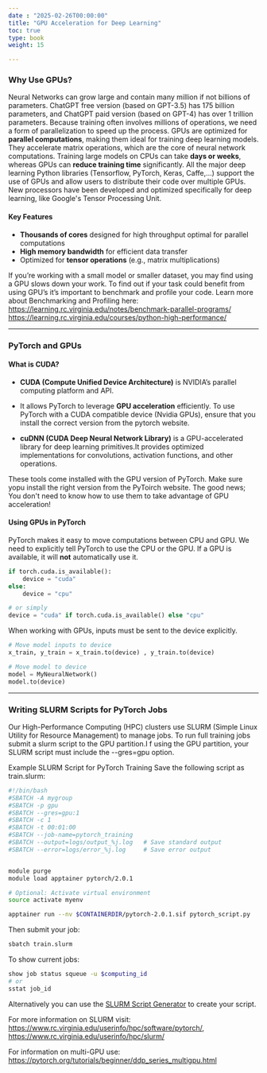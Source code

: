 ```yaml
---
date : "2025-02-26T00:00:00"
title: "GPU Acceleration for Deep Learning"
toc: true
type: book
weight: 15

---
```



### **Why Use GPUs?**

Neural Networks can grow large and contain many million if not billions of parameters. ChatGPT free version (based on GPT-3.5) has 175 billion parameters, and ChatGPT paid version (based on GPT-4) has over 1 trillion parameters. Because training often involves millions of operations, we need a form of parallelization to speed up the process. GPUs are optimized for **parallel computations**, making them ideal for training deep learning models. They accelerate matrix operations, which are the core of neural network computations. Training large models on CPUs can take **days or weeks**, whereas GPUs can **reduce training time** significantly. All the major deep learning Python libraries (Tensorflow, PyTorch, Keras, Caffe,…) support the use of GPUs and allow users to distribute their code over multiple GPUs. New processors have been developed and optimized specifically for deep learning, like Google's Tensor Processing Unit.


#### **Key Features**
- **Thousands of cores** designed for high throughput optimal for parallel computations
- **High memory bandwidth** for efficient data transfer
- Optimized for **tensor operations** (e.g., matrix multiplications)

If you’re working with a small model or smaller dataset, you may find using a GPU slows down your work. To find out if your task could benefit from using GPU’s it’s important to benchmark and profile your code. Learn more about Benchmarking and Profiling here: https://learning.rc.virginia.edu/notes/benchmark-parallel-programs/ https://learning.rc.virginia.edu/courses/python-high-performance/

---

###  **PyTorch and GPUs**
#### **What is CUDA?**
- **CUDA (Compute Unified Device Architecture)** is NVIDIA’s parallel computing platform and API.
- It allows PyTorch to leverage **GPU acceleration** efficiently. To use PyTorch with a CUDA compatible device (Nvidia GPUs), ensure that you install the correct version from the pytorch website.

- **cuDNN (CUDA Deep Neural Network Library)** is a GPU-accelerated library for deep learning primitives.It provides optimized implementations for convolutions, activation functions, and other operations.

These tools come installed with the GPU version of PyTorch. Make sure yopu install the right version from the PyToirch website. The good news; You don't need to know how to use them to take advantage of GPU acceleration!

#### **Using GPUs in PyTorch**
PyTorch makes it easy to move computations between CPU and GPU.
We need to explicitly tell PyTorch to use the CPU or the GPU. If a GPU is available, it will **not** automatically use it.
``` python
if torch.cuda.is_available():
    device = "cuda"
else:
    device = "cpu"

# or simply
device = "cuda" if torch.cuda.is_available() else "cpu"
```
When working with GPUs, inputs must be sent to the device explicitly.
```python
# Move model inputs to device
x_train, y_train = x_train.to(device) , y_train.to(device)

# Move model to device
model = MyNeuralNetwork()
model.to(device)
```
---

### **Writing SLURM Scripts for PyTorch Jobs**
Our High-Performance Computing (HPC) clusters use SLURM (Simple Linux Utility for Resource Management) to manage jobs. To run full training jobs submit a slurm script to the GPU partition.I f using the GPU partition, your SLURM script must include the --gres=gpu option.

Example SLURM Script for PyTorch Training
Save the following script as train.slurm:
~~~sh
#!/bin/bash
#SBATCH -A mygroup
#SBATCH -p gpu         
#SBATCH --gres=gpu:1    
#SBATCH -c 1
#SBATCH -t 00:01:00
#SBATCH --job-name=pytorch_training
#SBATCH --output=logs/output_%j.log   # Save standard output
#SBATCH --error=logs/error_%j.log     # Save error output


module purge
module load apptainer pytorch/2.0.1 

# Optional: Activate virtual environment
source activate myenv

apptainer run --nv $CONTAINERDIR/pytorch-2.0.1.sif pytorch_script.py 
~~~
Then submit your job:
~~~sh
sbatch train.slurm
~~~
To show current jobs:
~~~sh
show job status squeue -u $computing_id
# or
sstat job_id
~~~
Alternatively you can use the [SLURM Script Generator](https://www.rc.virginia.edu/userinfo/hpc/slurm-script-generator/) to create your script.


For more information on SLURM visit: https://www.rc.virginia.edu/userinfo/hpc/software/pytorch/, https://www.rc.virginia.edu/userinfo/hpc/slurm/

For information on multi-GPU use: https://pytorch.org/tutorials/beginner/ddp_series_multigpu.html
